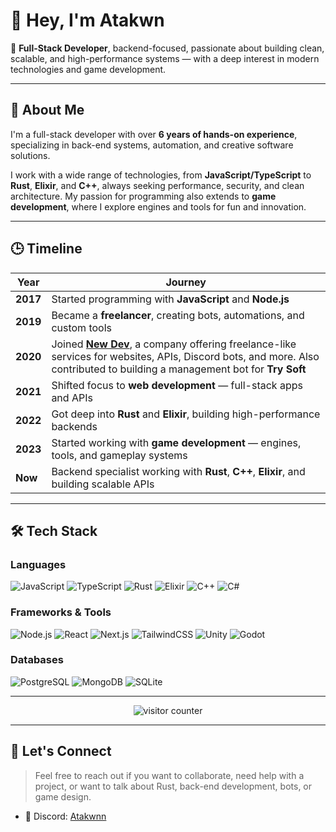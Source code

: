 
# 👋 Hey, I'm Atakwn

🎯 **Full-Stack Developer**, backend-focused, passionate about building clean, scalable, and high-performance systems — with a deep interest in modern technologies and game development.

---

## 🧠 About Me

I'm a full-stack developer with over **6 years of hands-on experience**, specializing in back-end systems, automation, and creative software solutions.

I work with a wide range of technologies, from **JavaScript/TypeScript** to **Rust**, **Elixir**, and **C++**, always seeking performance, security, and clean architecture. My passion for programming also extends to **game development**, where I explore engines and tools for fun and innovation.

---

## 🕒 Timeline

| Year | Journey |
|------|---------|
| **2017** | Started programming with **JavaScript** and **Node.js** |
| **2019** | Became a **freelancer**, creating bots, automations, and custom tools |
| **2020** | Joined [**New Dev**](https://newdev.org/), a company offering freelance-like services for websites, APIs, Discord bots, and more. Also contributed to building a management bot for **Try Soft** |
| **2021** | Shifted focus to **web development** — full-stack apps and APIs |
| **2022** | Got deep into **Rust** and **Elixir**, building high-performance backends |
| **2023** | Started working with **game development** — engines, tools, and gameplay systems |
| **Now**  | Backend specialist working with **Rust**, **C++**, **Elixir**, and building scalable APIs |

---

## 🛠️ Tech Stack

### Languages  
![JavaScript](https://img.shields.io/badge/JavaScript-F7DF1E?style=flat-square&logo=javascript&logoColor=000)
![TypeScript](https://img.shields.io/badge/TypeScript-3178C6?style=flat-square&logo=typescript&logoColor=white)
![Rust](https://img.shields.io/badge/Rust-000000?style=flat-square&logo=rust&logoColor=white)
![Elixir](https://img.shields.io/badge/Elixir-4B275F?style=flat-square&logo=elixir&logoColor=white)
![C++](https://img.shields.io/badge/C++-00599C?style=flat-square&logo=c%2B%2B&logoColor=white)
![C#](https://img.shields.io/badge/C%23-239120?style=flat-square&logo=c-sharp&logoColor=white)

### Frameworks & Tools  
![Node.js](https://img.shields.io/badge/Node.js-339933?style=flat-square&logo=node.js&logoColor=white)
![React](https://img.shields.io/badge/React-61DAFB?style=flat-square&logo=react&logoColor=000)
![Next.js](https://img.shields.io/badge/Next.js-000000?style=flat-square&logo=next.js)
![TailwindCSS](https://img.shields.io/badge/TailwindCSS-06B6D4?style=flat-square&logo=tailwind-css&logoColor=white)
![Unity](https://img.shields.io/badge/Unity-000000?style=flat-square&logo=unity&logoColor=white)
![Godot](https://img.shields.io/badge/Godot-478CBF?style=flat-square&logo=godot-engine&logoColor=white)

### Databases  
![PostgreSQL](https://img.shields.io/badge/PostgreSQL-4169E1?style=flat-square&logo=postgresql&logoColor=white)
![MongoDB](https://img.shields.io/badge/MongoDB-47A248?style=flat-square&logo=mongodb&logoColor=white)
![SQLite](https://img.shields.io/badge/SQLite-003B57?style=flat-square&logo=sqlite&logoColor=white)

---

<p align="center">
  <img src="https://count.getloli.com/get/@Atakwn-fy?theme=moebooru" alt="visitor counter"/>
</p>

---

## 🤝 Let's Connect

> Feel free to reach out if you want to collaborate, need help with a project, or want to talk about Rust, back-end development, bots, or game design.
- 💬 Discord: [Atakwnn](https://discord.com/users/1297442844058845208)

